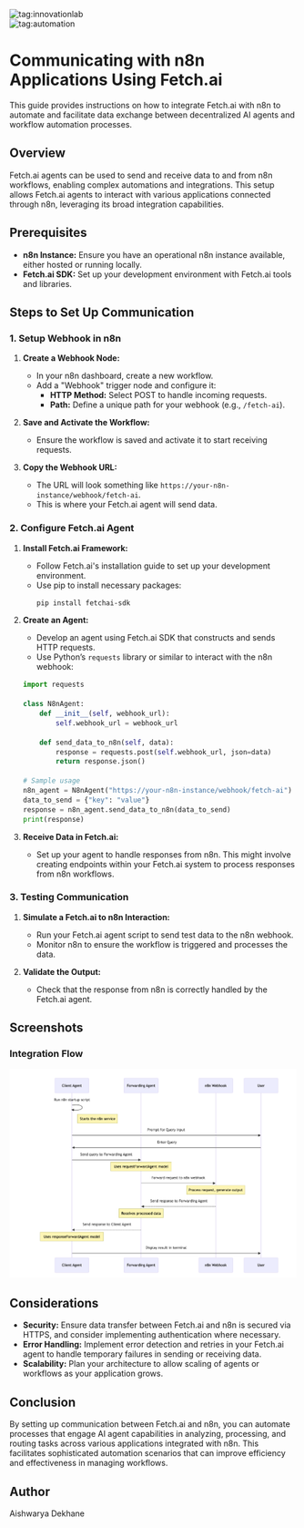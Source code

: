 ![tag:innovationlab](https://img.shields.io/badge/innovationlab-3D8BD3)  
![tag:automation](https://img.shields.io/badge/automation-3D8BD3)  

# Communicating with n8n Applications Using Fetch.ai

This guide provides instructions on how to integrate Fetch.ai with n8n to automate and facilitate data exchange between decentralized AI agents and workflow automation processes.

## Overview

Fetch.ai agents can be used to send and receive data to and from n8n workflows, enabling complex automations and integrations. This setup allows Fetch.ai agents to interact with various applications connected through n8n, leveraging its broad integration capabilities.

## Prerequisites

- **n8n Instance:** Ensure you have an operational n8n instance available, either hosted or running locally.
- **Fetch.ai SDK:** Set up your development environment with Fetch.ai tools and libraries.

## Steps to Set Up Communication

### 1. Setup Webhook in n8n

1. **Create a Webhook Node:**
   - In your n8n dashboard, create a new workflow.
   - Add a "Webhook" trigger node and configure it:
     - **HTTP Method:** Select POST to handle incoming requests.
     - **Path:** Define a unique path for your webhook (e.g., `/fetch-ai`).

2. **Save and Activate the Workflow:**
   - Ensure the workflow is saved and activate it to start receiving requests.

3. **Copy the Webhook URL:**
   - The URL will look something like `https://your-n8n-instance/webhook/fetch-ai`.
   - This is where your Fetch.ai agent will send data.

### 2. Configure Fetch.ai Agent

1. **Install Fetch.ai Framework:**
   - Follow Fetch.ai's installation guide to set up your development environment.
   - Use pip to install necessary packages:
     ```bash
     pip install fetchai-sdk
     ```

2. **Create an Agent:**
   - Develop an agent using Fetch.ai SDK that constructs and sends HTTP requests.
   - Use Python’s `requests` library or similar to interact with the n8n webhook:
   ```python
   import requests

   class N8nAgent:
       def __init__(self, webhook_url):
           self.webhook_url = webhook_url

       def send_data_to_n8n(self, data):
           response = requests.post(self.webhook_url, json=data)
           return response.json()

   # Sample usage
   n8n_agent = N8nAgent("https://your-n8n-instance/webhook/fetch-ai")
   data_to_send = {"key": "value"}
   response = n8n_agent.send_data_to_n8n(data_to_send)
   print(response)
   ```

3. **Receive Data in Fetch.ai:**
   - Set up your agent to handle responses from n8n. This might involve creating endpoints within your Fetch.ai system to process responses from n8n workflows.

### 3. Testing Communication

1. **Simulate a Fetch.ai to n8n Interaction:**
   - Run your Fetch.ai agent script to send test data to the n8n webhook.
   - Monitor n8n to ensure the workflow is triggered and processes the data.

2. **Validate the Output:**
   - Check that the response from n8n is correctly handled by the Fetch.ai agent.

## Screenshots
### Integration Flow
![Integration Flow](./integrate_n8n_apis.png)

## Considerations

- **Security:** Ensure data transfer between Fetch.ai and n8n is secured via HTTPS, and consider implementing authentication where necessary.
- **Error Handling:** Implement error detection and retries in your Fetch.ai agent to handle temporary failures in sending or receiving data.
- **Scalability:** Plan your architecture to allow scaling of agents or workflows as your application grows.

## Conclusion

By setting up communication between Fetch.ai and n8n, you can automate processes that engage AI agent capabilities in analyzing, processing, and routing tasks across various applications integrated with n8n. This facilitates sophisticated automation scenarios that can improve efficiency and effectiveness in managing workflows.

## Author
Aishwarya Dekhane

